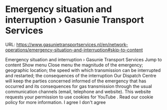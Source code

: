 # Emergency situation and interruption › Gasunie Transport Services

URL: https://www.gasunietransportservices.nl/en/network-operations/emergency-situation-and-interruption#skip-to-content

Emergency situation and interruption › Gasunie Transport Services
Jump to content
Show menu
Close menu
the magnitude of the emergency;
geographic location;
the speed with which
transmission
can be interrupted and restarted;
the consequences of the interruption
Our Dispatch Centre will keep the parties concerned informed of the emergency that has occurred and its consequences for
gas
transmission
through the usual communication channels (email, telephone and website).
This website requests your permission to use cookies for
YouTube
. Read our
cookie policy
for more information.
I agree
I don't agree